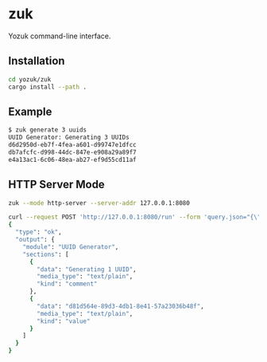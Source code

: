 # zuk

Yozuk command-line interface.

## Installation

```bash
cd yozuk/zuk
cargo install --path .
```

## Example

```bash
$ zuk generate 3 uuids
UUID Generator: Generating 3 UUIDs
d6d2950d-eb7f-4fea-a601-d99747e1dfcc
db7afcfc-d998-44dc-847e-e908a29a89f7
e4a13ac1-6c06-48ea-ab27-ef9d55cd11af
```

## HTTP Server Mode

```bash
zuk --mode http-server --server-addr 127.0.0.1:8080

curl --request POST 'http://127.0.0.1:8080/run' --form 'query.json="{\"tokens\":[{\"data\":\"uuid\"}]}"' | jq
{
  "type": "ok",
  "output": {
    "module": "UUID Generator",
    "sections": [
      {
        "data": "Generating 1 UUID",
        "media_type": "text/plain",
        "kind": "comment"
      },
      {
        "data": "d81d564e-89d3-4db1-8e41-57a23036b48f",
        "media_type": "text/plain",
        "kind": "value"
      }
    ]
  }
}
```
